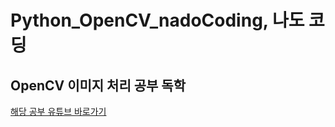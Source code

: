 # Python_OpenCV_nadoCoding, 나도 코딩
<h2>OpenCV 이미지 처리 공부 독학</h2>
<A href="https://youtu.be/XK3eU9egll8"> 해당 공부 유튜브 바로가기 </A>
